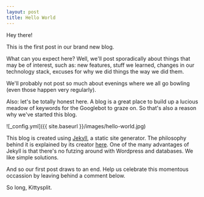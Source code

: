 ```yaml
---
layout: post
title: Hello World
---
```

Hey there!

This is the first post in our brand new blog.

What can you expect here? Well, we'll post sporadically about things that may be of interest, such as: new features, stuff we learned, changes in our technology stack, excuses for why we did things the way we did them.

We'll probably not post so much about evenings where we all go bowling (even those happen very regularly).

Also: let's be totally honest here. A blog is a great place to build up a lucious meadow of keywords
for the Googlebot to graze on. So that's also a reason why we've started this blog.

![_config.yml]({{ site.baseurl }}/images/hello-world.jpg)

This blog is created using [Jekyll](http://jekyllrb.com/), a static site generator. The philosophy behind it is explained by its
creator [here](http://tom.preston-werner.com/2008/11/17/blogging-like-a-hacker.html). One of the many advantages
of Jekyll is that there's no futzing around with Wordpress and databases. We like simple solutions.

And so our first post draws to an end. Help us celebrate this momentous occassion by leaving behind a comment below.

So long,
Kittysplit.
